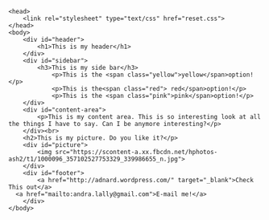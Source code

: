 <!DOCTYPE html>
	<head>
		<link rel="stylesheet" type="text/css" href="reset.css">
	</head>
	<body>
		<div id="header">
			<h1>This is my header</h1>
		</div>
		<div id="sidebar">
			<h3>This is my side bar</h3>
			    <p>This is the <span class="yellow">yellow</span>option!</p>
			    <p>This is the<span class="red"> red</span>option!</p>
				<p>This is the <span class="pink">pink</span>option!</p>
		</div>
		<div id="content-area">
			<p>This is my content area. This is so interesting look at all the things I have to say. Can I be anymore interesting?</p>
		</div><br>
		<h2>This is my picture. Do you like it?</p>
		<div id="picture">
			<img src="https://scontent-a.xx.fbcdn.net/hphotos-ash2/t1/1000096_357102527753329_339986655_n.jpg">
		</div>
		<div id="footer">
			<a href="http://adnard.wordpress.com/" target="_blank">Check This out</a>
      <a href="mailto:andra.lally@gmail.com">E-mail me!</a>
		</div>
	</body>
